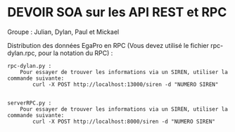 # DEVOIR SOA sur les API REST et RPC

Groupe : Julian, Dylan, Paul et Mickael

Distribution des données EgaPro en RPC (Vous devez utilisé le fichier rpc-dylan.rpc, pour la notation du RPC) : 

	rpc-dylan.py :
		Pour essayer de trouver les informations via un SIREN, utiliser la commande suivante:
			curl -X POST http://localhost:13000/siren -d "NUMERO SIREN"


	serverRPC.py :
		Pour essayer de trouver les informations via un SIREN, utiliser la commande suivante:
			curl -X POST http://localhost:8000/siren -d "NUMERO SIREN"
